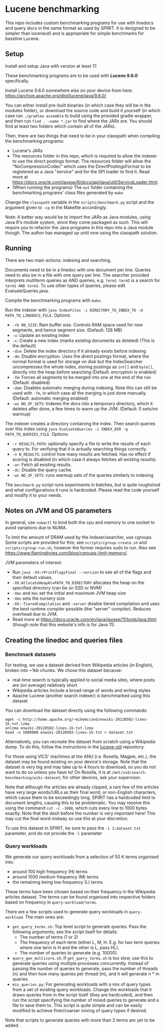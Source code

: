 # Lucene benchmarking

This repo includes custom benchmarking programs for use with linedocs and query docs in the same
format as used by SPIRIT. It is designed to be simpler than luceneutil and is appropriate for
simple benchmarks for baseline Lucene. 

## Setup

Install and setup Java with version at least 17.

These benchmarking programs are to be used with **Lucene 9.6.0** specifically.

Install Lucene 9.6.0 somewhere else on your device from here:
https://archive.apache.org/dist/lucene/java/9.6.0/

You can either install pre-built binaries (in which case they will be in the modules folder),
or download the source code and build it yourself (in which case run `./gradlew assemble` to
build using the provided gradle wrapper, and then run `find . -name *.jar` to find where the JARs
are. You should find at least two folders which contain all of the JARs).

Then, there are two things that need to be in your classpath when compiling the benchmarking programs:
- Lucene's JARs
- The resources folder in this repo, which is required to allow the indexer to use the direct postings format. The resources folder will allow the "NoCompressionCodec" which uses the DirectPostingsFormat to be registered as a Java "service" and for the SPI loader to find it. Read more at https://docs.oracle.com/javase/8/docs/api/java/util/ServiceLoader.html.
- (When running the programs) The `out` folder containing the benchmarking programs' class files generated by `make`

Change the `classpath` variable in the `scripts/benchmark.py` script and the argument given to `-cp` in the Makefile accordingly.

Note: A better way would be to import the JARs as Java modules, using Java 9's module system, since
they come packaged as such. This will require you to refactor the Java programs in this repo into
a Java module though. The author has managed up until now using the classpath solution.

## Running

There are two main actions: indexing and searching. 

Documents need to be in a linedoc with one document per line. Queries need to also be in a file with one query per line. The searcher provided interprets multiterm queries as AND queries, e.g. `term1 term2`
is a search for `term1 AND term2`. To use other types of queries, please edit EvaluateQueries.java.

Compile the benchmarking programs with `make`.

Run the indexer with `java IndexFiles -i DIRECTORY_TO_INDEX_TO -d PATH_TO_LINEDOCS_FILE`. Options:
- `-rb RB_SIZE`: Ram buffer size. Controls RAM space used for new segments, and hence segment size. (Default: 128 MB)
- `-u`: Update an existing index
- `-c`: Create a new index (marks existing documents as deleted) (This is the default)
- `-die`: Delete the index directory if it already exists before indexing
- `-de`: Disable encryption. Uses the direct postings format, where the normal format is used for storage on disk but the IndexSearcher uncompresses the whole index, storing postings as `int[]` and `byte[]`, directly into the heap before searching (Default: encryption is enabled)
- `-fm`: Forces all segments to be merged into one at the end of the run (Default: disabled)
- `-dam`: Disables automatic merging during indexing. Note this can still be used with `-fm`, in which case all the merging is just done manually. (Default: automatic merging enabled)
- `-ws NO_OF_SETS`: Indexes the docs into a temporary directory, which it deletes after done, a few times to warm up the JVM. (Default: 0 sets/no warmup)

The indexer creates a directory containing the index. Then search queries over this index using `java EvaluateQueries -i INDEX_DIR -q PATH_TO_QUERIES_FILE`. Options:
- `-r RESULTS_PATH`: optionally specify a file to write the results of each query to. For verifying that it is actually searching things correctly.
- `-n N_RESULTS`: control how many results are fetched. Has no effect if scoring is disabled (in which case it always fetches all existing results).
- `-ar`: Fetch all existing results.
- `-dc`: Disable the query cache.
- `-ws NO_OF_SETS`: runs warmup sets of the queries similarly to indexing

The `benchmark.py` script runs experiments in batches, but is quite roughshod and what configurations
it runs is hardcoded. Please read the code yourself and modify it to your needs.

## Notes on JVM and OS parameters

In general, use `numactl` to bind both the cpu and memory to one socket to avoid variations due to NUMA.

To limit the amount of DRAM used by the indexer/searcher, use cgroups. Some scripts are provided for this; see `scripts/cgroup-create.sh` and `scripts/cgroup-run.sh`, however the former requires sudo to run. Also see https://www.flamingbytes.com/blog/cgroups-limit-memory/.

JVM parameters of interest:
- Run `java -XX:+PrintFlagsFinal --version` to see all of the flags and their default values.
- `-XX:AllocateHeapAt=PATH_TO_DIRECTORY` allocates the heap on the specified directory (can be on SSD or NVM)
- `-Xmx` and `Xms` set the initial and maximum JVM heap size
- `-Xmn` sets the nursery size
- `-XX:-TieredCompilation` and `-server` disable tiered compilation and uses the best runtime compiler possible (the "server" compiler). Reduces overhead due to JVM.
- Read more at https://docs.oracle.com/en/java/javase/11/tools/java.html (though note that this website's info is for Java 11).

## Creating the linedoc and queries files

### Benchmark datasets

For testing, we use a dataset derived from Wikipedia articles (in English), broken into ~1kb chunks. We chose this dataset because:
 - real-time search is typically applied to social media sites, where posts are (on average) relatively short
 - Wikipedia articles include a broad range of words and writing styles
 - Apache Lucene (another search indexer) is benchmarked using this dataset

You can download the dataset directly using the following commands:

```
wget -c http://home.apache.org/~mikemccand/enwiki-20120502-lines-1k.txt.lzma
unlzma enwiki-20120502-lines-1k.txt.lzma
head -n 1000000 enwiki-20120502-lines-1k.txt > dataset.txt
```

Alternatively, you can recreate the dataset from scratch using a Wikipedia dump. To do this, follow the instructions in the [lucene-util](https://github.com/mikemccand/luceneutil#user-content-creating-line-doc-file-from-an-arbitrary-wikimedia-dump-data) repository.

For those using VICS' machines at the ANU (i.e. Rosella, Magpie, etc.), the dataset may be found existing
on your device's storage. Note that the dataset is very big and may take up to 4 hours to download, so you do
not want to do so unless you have to! On Rosella, it is at `/mnt/ssd/search-benchmarking/wiki-dataset`; for
other devices, ask your supervisor.

Note that although the articles are already clipped, a rare few of the articles have very large words/URLs as their
final word, or non-English characters, which cause them to be exceedingly long. SPIRIT has a hardcoded limit to document lengths, causing this to be problematic. You may resolve this using the command `cut -c -1000`, which cuts every line to 1000 bytes exactly. Note that the dash before the number is very important here!
This may cut the final word midway so use this at your discretion.

To use this dataset in SPIRIT, be sure to pass the `-i 1:dataset.txt` parameter, and do not provide the `-l` parameter

### Query workloads

We generate our query workloads from a selection of 50 K terms organised into:
- around 100 high frequency (H) terms
- around 1000 medium frequency (M) terms
- the remaining being low frequency (L) terms

These terms have been chosen based on their frequency in the Wikipedia articles dataset. The terms
can be found organised into respective folders based on frequency in `query-workload/terms`.

There are a few scripts used to generate query workloads in `query-workload`. The main ones are:
- `get_query_terms.sh`: Top level script to generate queries. Pass the following arguments; see the script itself for details:
  - The number of terms (1 or 2)
  - The frequency of each term (either L, M, H. E.g. for two term queries where one term is H and the other is L, pass HL).
  - The number of queries to generate (e.g. 10000).
- `query_gen_multicore.sh`: If `get_query_terms.sh` is too slow, use this to generate queries using multiple processes
  concurrently. Instead of passing the number of queries to generate, pass the number of threads (n) and then how many queries
  per thread (m), and it will generate n * m queries.
- `mix_queries.py`: For generating workloads with a mix of query types from a set of existing query workloads.
  Change the workloads that it draws queries from in the script itself (they are hardcoded), and then run the script
  specifying the number of mixed queries to generate and a file to save them to. This script is quite simple and can be
  easily modified to achieve finer/coarser mixing of query types if desired.

Note that scripts to generate queries with more than 2 terms are yet to be added.